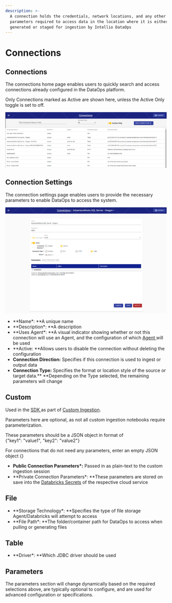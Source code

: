 ```yaml
---
description: >-
  A connection holds the credentials, network locations, and any other
  parameters required to access data in the location where it is either
  generated or staged for ingestion by Intellio DataOps
---
```


# Connections

## Connections

The connections home page enables users to quickly search and access connections already configured in the DataOps platform.

Only Connections marked as Active are shown here, unless the Active Only toggle is set to off.

![](<../.gitbook/assets/image (346).png>)

## Connection Settings

The connection settings page enables users to provide the necessary parameters to enable DataOps to access the system.

![](<../.gitbook/assets/image (347).png>)

* **Name\*: **A unique name
* **Description\*: **A description
* **Uses Agent\*: **A visual indicator showing whether or not this connection will use an Agent, and the configuration of which [Agent ](../logical-architecture-overview/rap-agent.md)will be used
* **Active: **Allows users to disable the connection without deleting the configuration
* **Connection Direction:** Specifies if this connection is used to ingest or output data
* **Connection Type:** Specifies the format or location style of the source or target data.** **Depending on the Type selected, the remaining parameters will change

## Custom

Used in the [SDK ](sdk/)as part of [Custom Ingestion](sdk/custom-ingestion.md).

Parameters here are optional, as not all custom ingestion notebooks require parameterization.

These parameters should be a JSON object in format of\
{"key1": "value1", "key2": "value2"}

For connections that do not need any parameters, enter an empty JSON object {}

* **Public Connection Parameters\*:**  Passed in as plain-text to the custom ingestion session
* **Private Connection Parameters\*: **These parameters are stored on save into the [Databricks Secrets](https://docs.databricks.com/security/secrets/index.html) of the respective cloud service

## File

* **Storage Technology\*: **Specifies the type of file storage Agent/Databricks will attempt to access
* **File Path\*: **The folder/container path for DataOps to access when pulling or generating files

## Table

* **Driver\*: **Which JDBC driver should be used

## Parameters

The parameters section will change dynamically based on the required selections above, are typically optional to configure, and are used for advanced configuration or specifications.

